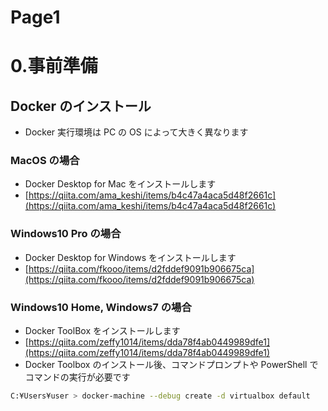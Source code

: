 # Page1

# 0.事前準備

## Docker のインストール

- Docker 実行環境は PC の OS によって大きく異なります

### MacOS の場合

- Docker Desktop for Mac をインストールします
- [https://qiita.com/ama_keshi/items/b4c47a4aca5d48f2661c](https://qiita.com/ama_keshi/items/b4c47a4aca5d48f2661c)

### Windows10 Pro の場合

- Docker Desktop for Windows をインストールします
- [https://qiita.com/fkooo/items/d2fddef9091b906675ca](https://qiita.com/fkooo/items/d2fddef9091b906675ca)

### Windows10 Home, Windows7 の場合

- Docker ToolBox をインストールします
- [https://qiita.com/zeffy1014/items/dda78f4ab0449989dfe1](https://qiita.com/zeffy1014/items/dda78f4ab0449989dfe1)
- Docker Toolbox のインストール後、コマンドプロンプトや PowerShell でコマンドの実行が必要です

```sh
C:¥Users¥user > docker-machine --debug create -d virtualbox default
```
